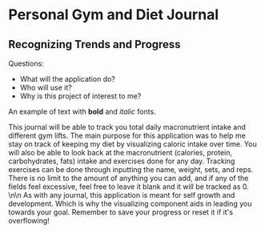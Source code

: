 # Personal Gym and Diet Journal

## Recognizing Trends and Progress

Questions:
- What will the application do?
- Who will use it?
- Why is this project of interest to me?

An example of text with **bold** and *italic* fonts. 

This journal will be able to track you total daily macronutrient intake and different gym lifts. The main purpose for this application was to help me stay on track of keeping my diet by visualizing caloric intake over time. You will also be able to look back at the macronutrient (calories, protein, carbohydrates, fats) intake and exercises done for any day. Tracking exercises can be done through inputting the name, weight, sets, and reps. There is no limit to the amount of anything you can add, and if any of the fields feel excessive, feel free to leave it blank and it will be tracked as 0.
\n\n
As with any journal, this application is meant for self growth and development. Which is why the visualizing component aids in leading you towards your goal. Remember to save your progress or reset it if it's overflowing!
